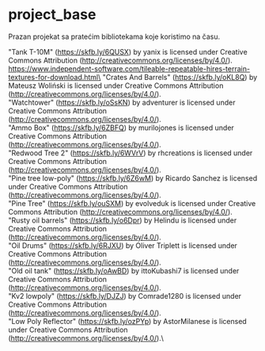 # project_base
Prazan projekat sa pratećim bibliotekama koje koristimo na času. 

"Tank T-10M" (https://skfb.ly/6QUSX) by yanix is licensed under Creative Commons Attribution (http://creativecommons.org/licenses/by/4.0/).\
https://www.independent-software.com/tileable-repeatable-hires-terrain-textures-for-download.html\
"Crates And Barrels" (https://skfb.ly/oKL8Q) by Mateusz Woliński is licensed under Creative Commons Attribution (http://creativecommons.org/licenses/by/4.0/).\
"Watchtower" (https://skfb.ly/oSsKN) by adventurer is licensed under Creative Commons Attribution (http://creativecommons.org/licenses/by/4.0/).\
"Ammo Box" (https://skfb.ly/6ZBFQ) by murilojones is licensed under Creative Commons Attribution (http://creativecommons.org/licenses/by/4.0/).\
"Redwood Tree 2" (https://skfb.ly/6WVrV) by rhcreations is licensed under Creative Commons Attribution (http://creativecommons.org/licenses/by/4.0/).\
"Pine tree low-poly" (https://skfb.ly/6Z6wM) by Ricardo Sanchez is licensed under Creative Commons Attribution (http://creativecommons.org/licenses/by/4.0/).\
"Pine Tree" (https://skfb.ly/ouSXM) by evolveduk is licensed under Creative Commons Attribution (http://creativecommons.org/licenses/by/4.0/).\
"Rusty oil barrels" (https://skfb.ly/o6Dpr) by Helindu is licensed under Creative Commons Attribution (http://creativecommons.org/licenses/by/4.0/).\
"Oil Drums" (https://skfb.ly/6RJXU) by Oliver Triplett is licensed under Creative Commons Attribution (http://creativecommons.org/licenses/by/4.0/).\
"Old oil tank" (https://skfb.ly/oAwBD) by ittoKubashi7 is licensed under Creative Commons Attribution (http://creativecommons.org/licenses/by/4.0/).\
"Kv2 lowpoly" (https://skfb.ly/DJZJ) by Comrade1280 is licensed under Creative Commons Attribution (http://creativecommons.org/licenses/by/4.0/).\
"Low Poly Reflector" (https://skfb.ly/ozPYp) by AstorMilanese is licensed under Creative Commons Attribution (http://creativecommons.org/licenses/by/4.0/).\
